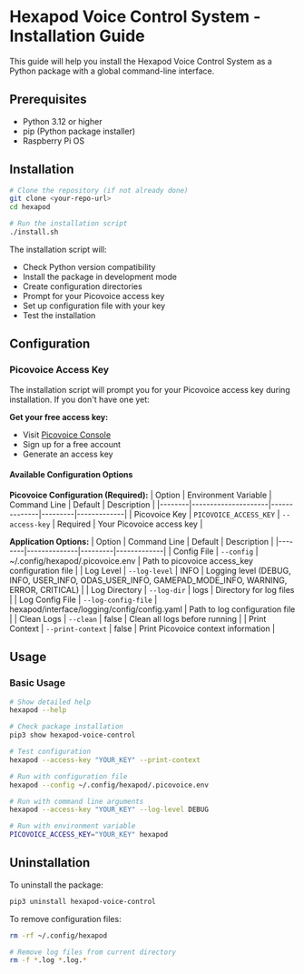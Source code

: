 # Hexapod Voice Control System - Installation Guide

This guide will help you install the Hexapod Voice Control System as a Python package with a global command-line interface.

## Prerequisites

- Python 3.12 or higher
- pip (Python package installer)
- Raspberry Pi OS

## Installation

```bash
# Clone the repository (if not already done)
git clone <your-repo-url>
cd hexapod

# Run the installation script
./install.sh
```

The installation script will:
- Check Python version compatibility
- Install the package in development mode
- Create configuration directories
- Prompt for your Picovoice access key
- Set up configuration file with your key
- Test the installation

## Configuration

### Picovoice Access Key

The installation script will prompt you for your Picovoice access key during installation. If you don't have one yet:

**Get your free access key:**
   - Visit [Picovoice Console](https://console.picovoice.ai/)
   - Sign up for a free account
   - Generate an access key

#### Available Configuration Options

**Picovoice Configuration (Required):**
| Option | Environment Variable | Command Line | Default | Description |
|--------|---------------------|--------------|---------|-------------|
| Picovoice Key | `PICOVOICE_ACCESS_KEY` | `--access-key` | Required | Your Picovoice access key |

**Application Options:**
| Option | Command Line | Default | Description |
|--------|--------------|---------|-------------|
| Config File | `--config` | ~/.config/hexapod/.picovoice.env | Path to picovoice access_key configuration file |
| Log Level | `--log-level` | INFO | Logging level (DEBUG, INFO, USER_INFO, ODAS_USER_INFO, GAMEPAD_MODE_INFO, WARNING, ERROR, CRITICAL) |
| Log Directory | `--log-dir` | logs | Directory for log files |
| Log Config File | `--log-config-file` | hexapod/interface/logging/config/config.yaml | Path to log configuration file |
| Clean Logs | `--clean` | false | Clean all logs before running |
| Print Context | `--print-context` | false | Print Picovoice context information |

## Usage

### Basic Usage

```bash
# Show detailed help
hexapod --help

# Check package installation
pip3 show hexapod-voice-control

# Test configuration
hexapod --access-key "YOUR_KEY" --print-context

# Run with configuration file
hexapod --config ~/.config/hexapod/.picovoice.env

# Run with command line arguments
hexapod --access-key "YOUR_KEY" --log-level DEBUG

# Run with environment variable
PICOVOICE_ACCESS_KEY="YOUR_KEY" hexapod
```

## Uninstallation

To uninstall the package:

```bash
pip3 uninstall hexapod-voice-control
```

To remove configuration files:

```bash
rm -rf ~/.config/hexapod
```

```bash
# Remove log files from current directory
rm -f *.log *.log.*
```
